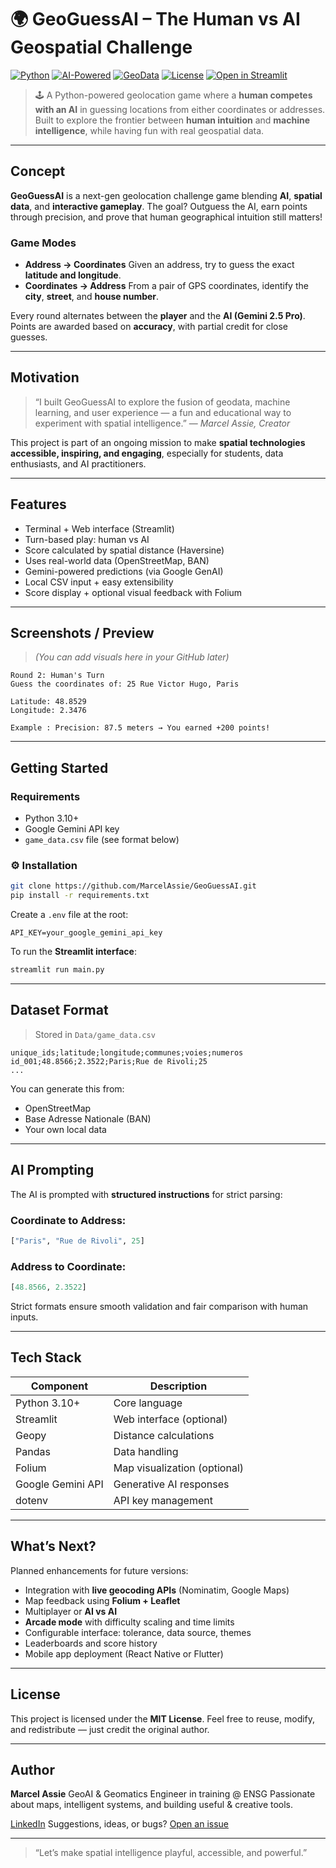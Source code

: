 # 🌍 GeoGuessAI – The Human vs AI Geospatial Challenge 

[![Python](https://img.shields.io/badge/Python-3.10+-blue?logo=python)](https://www.python.org/)
[![AI-Powered](https://img.shields.io/badge/AI-Gemini%202.5%20Pro-ff9800?logo=google)](https://deepmind.google/technologies/gemini/)
[![GeoData](https://img.shields.io/badge/Data-GeoJSON%2FCSV-lightgrey?logo=openstreetmap)](https://www.openstreetmap.org/)
[![License](https://img.shields.io/badge/License-MIT-green.svg)](LICENSE)
[![Open in Streamlit](https://static.streamlit.io/badges/streamlit_badge_black_white.svg)](https://your-app-url.streamlit.app/)

> 🕹️ A Python-powered geolocation game where a **human competes with an AI** in guessing locations from either coordinates or addresses.
> Built to explore the frontier between **human intuition** and **machine intelligence**, while having fun with real geospatial data.

---

## Concept

**GeoGuessAI** is a next-gen geolocation challenge game blending **AI**, **spatial data**, and **interactive gameplay**.
The goal? Outguess the AI, earn points through precision, and prove that human geographical intuition still matters!

### Game Modes

* **Address → Coordinates**
  Given an address, try to guess the exact **latitude and longitude**.
* **Coordinates → Address**
  From a pair of GPS coordinates, identify the **city**, **street**, and **house number**.

Every round alternates between the **player** and the **AI (Gemini 2.5 Pro)**.
Points are awarded based on **accuracy**, with partial credit for close guesses.

---

## Motivation

> “I built GeoGuessAI to explore the fusion of geodata, machine learning, and user experience — a fun and educational way to experiment with spatial intelligence.”
> — *Marcel Assie, Creator*

This project is part of an ongoing mission to make **spatial technologies accessible, inspiring, and engaging**, especially for students, data enthusiasts, and AI practitioners.

---

## Features

* Terminal + Web interface (Streamlit)
* Turn-based play: human vs AI
* Score calculated by spatial distance (Haversine)
* Uses real-world data (OpenStreetMap, BAN)
* Gemini-powered predictions (via Google GenAI)
* Local CSV input + easy extensibility
* Score display + optional visual feedback with Folium

---

## Screenshots / Preview

> *(You can add visuals here in your GitHub later)*

```
Round 2: Human's Turn
Guess the coordinates of: 25 Rue Victor Hugo, Paris

Latitude: 48.8529
Longitude: 2.3476

Example : Precision: 87.5 meters → You earned +200 points!
```

---

## Getting Started

### Requirements

* Python 3.10+
* Google Gemini API key
* `game_data.csv` file (see format below)

### ⚙️ Installation

```bash
git clone https://github.com/MarcelAssie/GeoGuessAI.git
pip install -r requirements.txt
```

Create a `.env` file at the root:

```env
API_KEY=your_google_gemini_api_key
```

To run the **Streamlit interface**:

```bash
streamlit run main.py
```

---

## Dataset Format

> Stored in `Data/game_data.csv`

```
unique_ids;latitude;longitude;communes;voies;numeros
id_001;48.8566;2.3522;Paris;Rue de Rivoli;25
...
```

You can generate this from:

* OpenStreetMap
* Base Adresse Nationale (BAN)
* Your own local data

---

## AI Prompting

The AI is prompted with **structured instructions** for strict parsing:

### Coordinate to Address:

```python
["Paris", "Rue de Rivoli", 25]
```

### Address to Coordinate:

```python
[48.8566, 2.3522]
```

Strict formats ensure smooth validation and fair comparison with human inputs.

---

## Tech Stack

| Component         | Description                  |
| ----------------- | ---------------------------- |
| Python 3.10+      | Core language                |
| Streamlit         | Web interface (optional)     |
| Geopy             | Distance calculations        |
| Pandas            | Data handling                |
| Folium            | Map visualization (optional) |
| Google Gemini API | Generative AI responses      |
| dotenv            | API key management           |

---

## What’s Next?

Planned enhancements for future versions:

* Integration with **live geocoding APIs** (Nominatim, Google Maps)
* Map feedback using **Folium + Leaflet**
* Multiplayer or **AI vs AI**
* **Arcade mode** with difficulty scaling and time limits
* Configurable interface: tolerance, data source, themes
* Leaderboards and score history
* Mobile app deployment (React Native or Flutter)

---

## License

This project is licensed under the **MIT License**.
Feel free to reuse, modify, and redistribute — just credit the original author.

---

##  Author

**Marcel Assie**
GeoAI & Geomatics Engineer in training @ ENSG
Passionate about maps, intelligent systems, and building useful & creative tools.

[LinkedIn](https://www.linkedin.com/in/marcel-assie/)
Suggestions, ideas, or bugs? [Open an issue](https://github.com/MarcelAssie/GeoGuessAI.git/issues)

---

> “Let’s make spatial intelligence playful, accessible, and powerful.”

